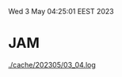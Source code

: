 Wed  3 May 04:25:01 EEST 2023
# JAM
<a href='./cache/202305/03_04.log'>./cache/202305/03_04.log</a>

